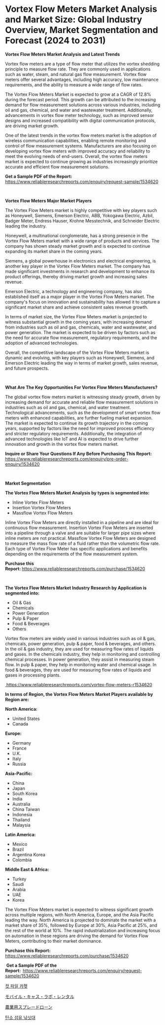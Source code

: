 <p><h1>Vortex Flow Meters Market Analysis and Market Size: Global Industry Overview, Market Segmentation and Forecast (2024 to 2031)</h1></p><p><strong>Vortex Flow Meters Market Analysis and Latest Trends</strong></p>
<p><p>Vortex flow meters are a type of flow meter that utilizes the vortex shedding principle to measure flow rate. They are commonly used in applications such as water, steam, and natural gas flow measurement. Vortex flow meters offer several advantages, including high accuracy, low maintenance requirements, and the ability to measure a wide range of flow rates.</p><p>The Vortex Flow Meters Market is expected to grow at a CAGR of 12.8% during the forecast period. This growth can be attributed to the increasing demand for flow measurement solutions across various industries, including oil and gas, chemical, and water and wastewater treatment. Additionally, advancements in vortex flow meter technology, such as improved sensor designs and increased compatibility with digital communication protocols, are driving market growth.</p><p>One of the latest trends in the vortex flow meters market is the adoption of wireless communication capabilities, enabling remote monitoring and control of flow measurement systems. Manufacturers are also focusing on developing vortex flow meters with improved accuracy and reliability to meet the evolving needs of end-users. Overall, the vortex flow meters market is expected to continue growing as industries increasingly prioritize accurate and efficient flow measurement solutions.</p></p>
<p><strong>Get a Sample PDF of the Report:&nbsp;</strong> <a href="https://www.reliableresearchreports.com/enquiry/request-sample/1534620">https://www.reliableresearchreports.com/enquiry/request-sample/1534620</a></p>
<p>&nbsp;</p>
<p><strong>Vortex Flow Meters Major Market Players</strong></p>
<p><p>The Vortex Flow Meters market is highly competitive with key players such as Honeywell, Siemens, Emerson Electric, ABB, Yokogawa Electric, Azbil, Badger Meter, Endress Hauser, Krohne Messtechnik, and Schneider Electric leading the industry.</p><p>Honeywell, a multinational conglomerate, has a strong presence in the Vortex Flow Meters market with a wide range of products and services. The company has shown steady market growth and is expected to continue expanding its market share in the coming years.</p><p>Siemens, a global powerhouse in electronics and electrical engineering, is another key player in the Vortex Flow Meters market. The company has made significant investments in research and development to enhance its product offerings, thereby driving market growth and increasing sales revenue.</p><p>Emerson Electric, a technology and engineering company, has also established itself as a major player in the Vortex Flow Meters market. The company's focus on innovation and sustainability has allowed it to capture a significant market share and achieve consistent sales revenue growth.</p><p>In terms of market size, the Vortex Flow Meters market is projected to witness substantial growth in the coming years, with increasing demand from industries such as oil and gas, chemicals, water and wastewater, and power generation. The market is expected to be driven by factors such as the need for accurate flow measurement, regulatory requirements, and the adoption of advanced technologies.</p><p>Overall, the competitive landscape of the Vortex Flow Meters market is dynamic and evolving, with key players such as Honeywell, Siemens, and Emerson Electric leading the way in terms of market growth, sales revenue, and future prospects.</p></p>
<p>&nbsp;</p>
<p><strong>What Are The Key Opportunities For Vortex Flow Meters Manufacturers?</strong></p>
<p><p>The global vortex flow meters market is witnessing steady growth, driven by increasing demand for accurate and reliable flow measurement solutions in industries such as oil and gas, chemical, and water treatment. Technological advancements, such as the development of smart vortex flow meters with enhanced capabilities, are further fueling market expansion. The market is expected to continue its growth trajectory in the coming years, supported by factors like the need for improved process efficiency and stricter regulatory requirements. Additionally, the integration of advanced technologies like IoT and AI is expected to drive further innovation and growth in the vortex flow meters market.</p></p>
<p><strong>Inquire or Share Your Questions If Any Before Purchasing This Report:</strong> <a href="https://www.reliableresearchreports.com/enquiry/pre-order-enquiry/1534620">https://www.reliableresearchreports.com/enquiry/pre-order-enquiry/1534620</a></p>
<p>&nbsp;</p>
<p><strong>Market Segmentation</strong></p>
<p><strong>The Vortex Flow Meters Market Analysis by types is segmented into:</strong></p>
<p><ul><li>Inline Vortex Flow Meters</li><li>Insertion Vortex Flow Meters</li><li>Massflow Vortex Flow Meters</li></ul></p>
<p><p>Inline Vortex Flow Meters are directly installed in a pipeline and are ideal for continuous flow measurement. Insertion Vortex Flow Meters are inserted into a pipeline through a valve and are suitable for larger pipe sizes where inline meters are not practical. Massflow Vortex Flow Meters are designed to measure the mass flow rate of a fluid rather than the volumetric flow rate. Each type of Vortex Flow Meter has specific applications and benefits depending on the requirements of the flow measurement system.</p></p>
<p><strong>Purchase this Report:&nbsp;</strong><a href="https://www.reliableresearchreports.com/purchase/1534620">https://www.reliableresearchreports.com/purchase/1534620</a></p>
<p>&nbsp;</p>
<p><strong>The Vortex Flow Meters Market Industry Research by Application is segmented into:</strong></p>
<p><ul><li>Oil & Gas</li><li>Chemicals</li><li>Power Generation</li><li>Pulp & Paper</li><li>Food & Beverages</li><li>Others</li></ul></p>
<p><p>Vortex flow meters are widely used in various industries such as oil & gas, chemicals, power generation, pulp & paper, food & beverages, and others. In the oil & gas industry, they are used for measuring flow rates of liquids and gases. In the chemicals industry, they help in monitoring and controlling chemical processes. In power generation, they assist in measuring steam flow. In pulp & paper, they help in monitoring water and chemical usage. In food & beverages, they are used for measuring flow rates of liquids and gases in processing plants.</p></p>
<p><a href="https://www.reliableresearchreports.com/vortex-flow-meters-r1534620">&nbsp;https://www.reliableresearchreports.com/vortex-flow-meters-r1534620</a></p>
<p><strong>In terms of Region, the Vortex Flow Meters Market Players available by Region are:</strong></p>
<p>
    <p> <strong> North America: </strong>
        <ul>
            <li>United States</li>
            <li>Canada</li>
        </ul>
        </p> 
    <p> <strong> Europe: </strong>
        <ul>
            <li>Germany</li>
            <li>France</li>
            <li>U.K.</li>
            <li>Italy</li>
            <li>Russia</li>
        </ul>
        </p> 
    <p> <strong> Asia-Pacific: </strong>
        <ul>
            <li>China</li>
            <li>Japan</li>
            <li>South Korea</li>
            <li>India</li>
            <li>Australia</li>
            <li>China Taiwan</li>
            <li>Indonesia</li>
            <li>Thailand</li>
            <li>Malaysia</li>
        </ul>
        </p> 
    <p> <strong> Latin America: </strong>
        <ul>
            <li>Mexico</li>
            <li>Brazil</li>
            <li>Argentina Korea</li>
            <li>Colombia</li>
        </ul>
        </p> 
    <p> <strong> Middle East & Africa: </strong>
        <ul>
            <li>Turkey</li>
            <li>Saudi</li>
            <li>Arabia</li>
            <li>UAE</li>
            <li>Korea</li>
        </ul>
    </p>
    </p>
<p><p>The Vortex Flow Meters market is expected to witness significant growth across multiple regions, with North America, Europe, and the Asia Pacific leading the way. North America is projected to dominate the market with a market share of 35%, followed by Europe at 30%, Asia Pacific at 25%, and the rest of the world at 10%. The rapid industrialization and increasing focus on automation in these regions are driving the demand for Vortex Flow Meters, contributing to their market dominance.</p></p>
<p><strong>Purchase this Report: </strong><a href="https://www.reliableresearchreports.com/purchase/1534620">https://www.reliableresearchreports.com/purchase/1534620</a></p>
<p>&nbsp;<strong>Get a Sample PDF of the Report:&nbsp;&nbsp;</strong><a href="https://www.reliableresearchreports.com/enquiry/request-sample/1534620">https://www.reliableresearchreports.com/enquiry/request-sample/1534620</a></p>
<p><strong></strong></p>
<p><p><a href="https://medium.com/@bobbyreitenberg879562023/%EC%BB%B7-%ED%8C%8C%EC%9D%BC-%EC%B9%B4%ED%8E%AB-%EC%8B%9C%EC%9E%A5-%EC%A1%B0%EC%82%AC-%EB%B3%B4%EA%B3%A0%EC%84%9C-%EA%B7%B8-%EC%97%AD%EC%82%AC-%EB%B0%8F-2024%EB%85%84%EB%B6%80%ED%84%B0-2031%EB%85%84%EA%B9%8C%EC%A7%80%EC%9D%98-%EC%98%88%EC%B8%A1-dad867e9793b">컷 파일 카펫</a></p><p><a href="https://medium.com/@pollynsatcherayted345/%E3%83%A2%E3%83%90%E3%82%A4%E3%83%AB%E3%82%AB%E3%83%86%E3%83%BC%E3%83%86%E3%83%AB%E3%83%A9%E3%83%9C%E3%81%AE%E3%83%AC%E3%83%B3%E3%82%BF%E3%83%AB%E5%B8%82%E5%A0%B4%E8%A6%8F%E6%A8%A1%E3%81%AF-%E3%82%B0%E3%83%AD%E3%83%BC%E3%83%90%E3%83%AB%E6%A5%AD%E7%95%8C%E3%81%AB%E3%81%8A%E3%81%91%E3%82%8B%E6%9C%80%E9%81%A9%E3%81%AA%E3%83%9E%E3%83%BC%E3%82%B1%E3%83%86%E3%82%A3%E3%83%B3%E3%82%B0%E3%83%81%E3%83%A3%E3%83%8D%E3%83%AB%E3%82%92%E7%A4%BA%E3%81%97%E3%81%A6%E3%81%84%E3%81%BE%E3%81%99-c267f65dd847">モバイル・キャス・ラボ・レンタル</a></p><p><a href="https://medium.com/@nicholas.ellison0076890/%E8%BE%B2%E6%A5%AD%E7%94%A8%E6%95%A3%E5%B8%83%E3%83%89%E3%83%AD%E3%83%BC%E3%83%B3%E5%B8%82%E5%A0%B4%E3%81%AF-%E5%B8%82%E5%A0%B4%E3%82%B7%E3%82%A7%E3%82%A2-%E5%B8%82%E5%A0%B4%E3%81%AE%E3%83%88%E3%83%AC%E3%83%B3%E3%83%89-%E5%B8%82%E5%A0%B4%E3%81%AE%E6%88%90%E9%95%B7%E3%81%AB%E9%96%A2%E3%81%99%E3%82%8B%E6%83%85%E5%A0%B1%E3%82%92%E6%8F%90%E4%BE%9B%E3%81%97%E3%81%A6%E3%81%84%E3%81%BE%E3%81%99-2fa2d1bf37be">農業用スプレードローン</a></p><p><a href="https://medium.com/@sillysally687568/%EC%B9%B4%EB%B3%B8-%EC%84%AC%EC%9C%A0-%EB%82%9A%EC%8B%9C%EB%8C%80-%EC%8B%9C%EC%9E%A5-%EB%B3%B4%EA%B3%A0%EC%84%9C%EB%8A%94-%EC%9D%B4-%EC%8B%9C%EC%9E%A5%EC%9D%98-%EC%B5%9C%EC%8B%A0-%ED%8A%B8%EB%A0%8C%EB%93%9C%EC%99%80-%EC%84%B1%EC%9E%A5-%EA%B8%B0%ED%9A%8C%EB%A5%BC-%EB%B3%B4%EC%97%AC%EC%A4%8D%EB%8B%88%EB%8B%A4-d332f82fdf69">탄소 섬유 낚싯대</a></p></p>